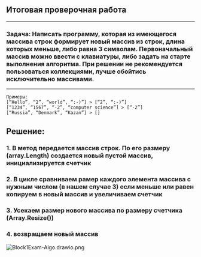 ## Итоговая проверочная работа
___

### Задача: Написать программу, которая из имеющегося массива строк формирует новый массив из строк, длина которых меньше, либо равна 3 символам. Первоначальный массив можно ввести с клавиатуры, либо задать на старте выполнения алгоритма. При решении не рекомендуется пользоваться коллекциями, лучше обойтись исключительно массивами.
___
~~~
Примеры:
[“Hello”, “2”, “world”, “:-)”] > [“2”, “:-)”]
[“1234”, “1567”, “-2”, “computer science”] > [“-2”]
[“Russia”, “Denmark”, “Kazan”] > []
~~~
## Решение:
### 1. В метод передается массив строк. По его размеру (array.Length) создается новый пустой массив, инициализируется счетчик


### 2. В цикле сравниваем рамер каждого элемента массива с нужным числом (в нашем случае 3) если меньше или равен копируем в новый массив и увеличиваем счетчик
 
### 3. Усекаем размер нового массива по размеру счетчика (Array.Resize())
 
### 4. возвращаем новый массив
 
![Block1Exam-Algo.drawio.png](Algorithm)